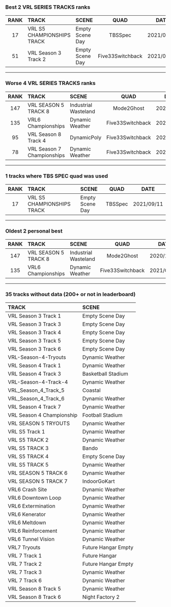 ### Best 2 VRL SERIES TRACKS ranks
|RANK|TRACK|SCENE|QUAD|DATE|
|:---:|:---|:---|:---:|:---:|
|17|VRL S5 CHAMPIONSHIPS TRACK|Empty Scene Day|TBSSpec|2021/09/11|
|51|VRL Season 3 Track 2|Empty Scene Day|Five33Switchback|2021/09/29|
---
### Worse 4 VRL SERIES TRACKS ranks
|RANK|TRACK|SCENE|QUAD|DATE|
|:---:|:---|:---|:---:|:---:|
|147|VRL SEASON 5 TRACK 8|Industrial Wasteland|Mode2Ghost|2020/12/08|
|135|VRL6 Championships|Dynamic Weather|Five33Switchback|2021/05/21|
|95|VRL Season 8 Track 4|DynamicPoly|Five33Switchback|2021/12/07|
|78|VRL Season 7 Championships|Dynamic Weather|Five33Switchback|2021/09/03|
---
### 1 tracks where TBS SPEC quad was used
|RANK|TRACK|SCENE|QUAD|DATE|
|:---:|:---|:---|:---:|:---:|
|17|VRL S5 CHAMPIONSHIPS TRACK|Empty Scene Day|TBSSpec|2021/09/11|
---
### Oldest 2 personal best
|RANK|TRACK|SCENE|QUAD|DATE|
|:---:|:---|:---|:---:|:---:|
|147|VRL SEASON 5 TRACK 8|Industrial Wasteland|Mode2Ghost|2020/12/08|
|135|VRL6 Championships|Dynamic Weather|Five33Switchback|2021/05/21|
---
### 35 tracks without data (200+ or not in leaderboard)
|TRACK|SCENE|
|:---|:---|
|VRL Season 3 Track 1|Empty Scene Day|
|VRL Season 3 Track 3|Empty Scene Day|
|VRL Season 3 Track 4|Empty Scene Day|
|VRL Season 3 Track 5|Empty Scene Day|
|VRL Season 3 Track 6|Empty Scene Day|
|VRL-Season-4-Tryouts|Dynamic Weather|
|VRL Season 4 Track 1|Dynamic Weather|
|VRL Season 4 Track 3|Basketball Stadium|
|VRL-Season-4-Track-4|Dynamic Weather|
|VRL_Season_4_Track_5|Coastal|
|VRL_Season_4_Track_6|Dynamic Weather|
|VRL Season 4 Track 7|Dynamic Weather|
|VRL Season 4 Championship|Football Stadium|
|VRL SEASON 5 TRYOUTS|Dynamic Weather|
|VRL S5 Track 1|Dynamic Weather|
|VRL S5 TRACK 2|Dynamic Weather|
|VRL S5 TRACK 3|Bando|
|VRL S5 TRACK 4|Empty Scene Day|
|VRL S5 TRACK 5|Dynamic Weather|
|VRL SEASON 5 TRACK 6|Dynamic Weather|
|VRL SEASON 5 TRACK 7|IndoorGoKart|
|VRL6 Crash Site|Dynamic Weather|
|VRL6 Downtown Loop|Dynamic Weather|
|VRL6 Extermination|Dynamic Weather|
|VRL6 Kenerator|Dynamic Weather|
|VRL6 Meltdown|Dynamic Weather|
|VRL6 Reinforcement|Dynamic Weather|
|VRL6 Tunnel Vision|Dynamic Weather|
|VRL7 Tryouts|Future Hangar Empty|
|VRL 7 Track 1|Future Hangar|
|VRL 7 Track 2|Future Hangar Empty|
|VRL 7 Track 3|Dynamic Weather|
|VRL 7 Track 6|Dynamic Weather|
|VRL Season 8 Track 5|Dynamic Weather|
|VRL Season 8 Track 6|Night Factory 2|
